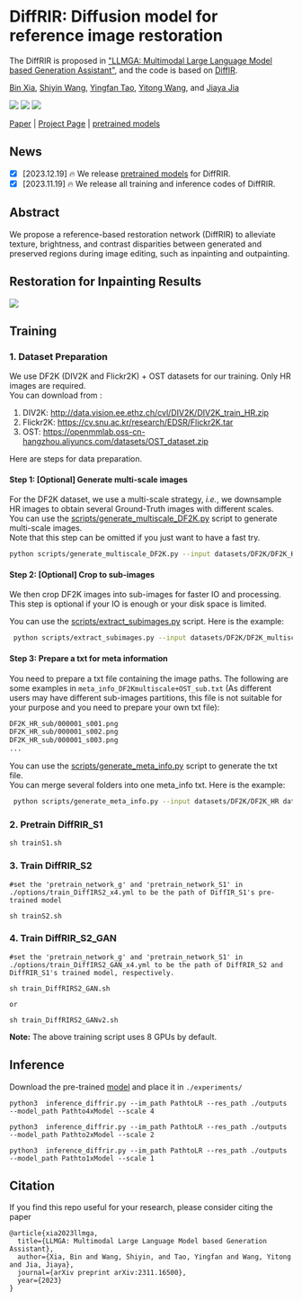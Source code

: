 # DiffRIR: Diffusion model for reference image restoration

The DiffRIR is proposed in ["LLMGA: Multimodal Large Language Model based Generation Assistant"](https://arxiv.org/pdf/2311.16500.pdf), and the code is based on [DiffIR](https://github.com/Zj-BinXia/DiffIR).

[Bin Xia](https://scholar.google.com/citations?user=rh2fID8AAAAJ&hl=zh-CN), [Shiyin Wang](), [Yingfan Tao](https://scholar.google.com/citations?user=GYDnPdQAAAAJ&hl=zh-CN&oi=ao), [Yitong Wang](https://scholar.google.com/citations?user=NfFTKfYAAAAJ&hl=zh-CN), and [Jiaya Jia](https://scholar.google.com/citations?user=XPAkzTEAAAAJ&hl=zh-CN&oi=ao)

<a href="https://llmga.github.io/"><img src="https://img.shields.io/badge/Project-Page-Green"></a>
<a href='https://llmga.github.io/'><img src='https://img.shields.io/badge/Project-Demo-violet'></a>
<a href="https://arxiv.org/pdf/2311.16500.pdf"><img src='https://img.shields.io/badge/Paper-Arxiv-red'></a> 

[Paper](https://arxiv.org/pdf/2311.16500.pdf) | [Project Page](https://github.com/Zj-BinXia/DiffRIR) | [pretrained models](https://drive.google.com/drive/folders/18FWpDCE9z3vS9hEvezxROzTz5hwozRiz?usp=drive_link)

## News
- [x] [2023.12.19]   🔥 We release [pretrained models](https://drive.google.com/drive/folders/18FWpDCE9z3vS9hEvezxROzTz5hwozRiz?usp=drive_link) for DiffRIR.
- [x] [2023.11.19]   🔥 We release all training and inference codes of DiffRIR.

## Abstract
We propose a reference-based restoration network (DiffRIR) to alleviate texture, brightness, and contrast disparities between generated and preserved regions during image editing, such as inpainting and outpainting.

## Restoration for Inpainting Results


<img src = "figs/restoration-res.png"> 


## Training

### 1. Dataset Preparation

We use DF2K (DIV2K and Flickr2K) + OST datasets for our training. Only HR images are required. <br>
You can download from :

1. DIV2K: http://data.vision.ee.ethz.ch/cvl/DIV2K/DIV2K_train_HR.zip
2. Flickr2K: https://cv.snu.ac.kr/research/EDSR/Flickr2K.tar
3. OST: https://openmmlab.oss-cn-hangzhou.aliyuncs.com/datasets/OST_dataset.zip

Here are steps for data preparation.

#### Step 1: [Optional] Generate multi-scale images

For the DF2K dataset, we use a multi-scale strategy, *i.e.*, we downsample HR images to obtain several Ground-Truth images with different scales. <br>
You can use the [scripts/generate_multiscale_DF2K.py](scripts/generate_multiscale_DF2K.py) script to generate multi-scale images. <br>
Note that this step can be omitted if you just want to have a fast try.

```bash
python scripts/generate_multiscale_DF2K.py --input datasets/DF2K/DF2K_HR --output datasets/DF2K/DF2K_multiscale
```

#### Step 2: [Optional] Crop to sub-images

We then crop DF2K images into sub-images for faster IO and processing.<br>
This step is optional if your IO is enough or your disk space is limited.

You can use the [scripts/extract_subimages.py](scripts/extract_subimages.py) script. Here is the example:

```bash
 python scripts/extract_subimages.py --input datasets/DF2K/DF2K_multiscale --output datasets/DF2K/DF2K_multiscale_sub --crop_size 400 --step 200
```

#### Step 3: Prepare a txt for meta information

You need to prepare a txt file containing the image paths. The following are some examples in `meta_info_DF2Kmultiscale+OST_sub.txt` (As different users may have different sub-images partitions, this file is not suitable for your purpose and you need to prepare your own txt file):

```txt
DF2K_HR_sub/000001_s001.png
DF2K_HR_sub/000001_s002.png
DF2K_HR_sub/000001_s003.png
...
```

You can use the [scripts/generate_meta_info.py](scripts/generate_meta_info.py) script to generate the txt file. <br>
You can merge several folders into one meta_info txt. Here is the example:

```bash
 python scripts/generate_meta_info.py --input datasets/DF2K/DF2K_HR datasets/DF2K/DF2K_multiscale --root datasets/DF2K datasets/DF2K --meta_info datasets/DF2K/meta_info/meta_info_DF2Kmultiscale.txt
```

### 2.  Pretrain DiffRIR_S1
```
sh trainS1.sh
```

### 3.  Train DiffRIR_S2

```
#set the 'pretrain_network_g' and 'pretrain_network_S1' in ./options/train_DiffIRS2_x4.yml to be the path of DiffIR_S1's pre-trained model

sh trainS2.sh
```

### 4.  Train DiffRIR_S2_GAN

```
#set the 'pretrain_network_g' and 'pretrain_network_S1' in ./options/train_DiffIRS2_GAN_x4.yml to be the path of DiffRIR_S2 and DiffRIR_S1's trained model, respectively.

sh train_DiffRIRS2_GAN.sh

or

sh train_DiffRIRS2_GANv2.sh
```

**Note:** The above training script uses 8 GPUs by default. 



## Inference
Download the pre-trained [model]() and place it in `./experiments/`

```
python3  inference_diffrir.py --im_path PathtoLR --res_path ./outputs --model_path Pathto4xModel --scale 4

python3  inference_diffrir.py --im_path PathtoLR --res_path ./outputs --model_path Pathto2xModel --scale 2

python3  inference_diffrir.py --im_path PathtoLR --res_path ./outputs --model_path Pathto1xModel --scale 1
```

## Citation
If you find this repo useful for your research, please consider citing the paper
```
@article{xia2023llmga,
  title={LLMGA: Multimodal Large Language Model based Generation Assistant},
  author={Xia, Bin and Wang, Shiyin, and Tao, Yingfan and Wang, Yitong and Jia, Jiaya},
  journal={arXiv preprint arXiv:2311.16500},
  year={2023}
}
```




